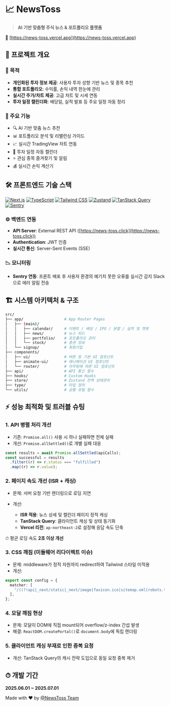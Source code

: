 # 📈 NewsToss

> **AI 기반 맞춤형 주식 뉴스 & 포트폴리오 플랫폼**

🔗 [https://news-toss.vercel.app](https://news-toss.vercel.app)

## 🚀 프로젝트 개요

### 🎯 목적

- **개인화된 투자 정보 제공**: 사용자 투자 성향 기반 뉴스 및 종목 추천
- **통합 포트폴리오**: 수익률, 손익 내역 한눈에 관리
- **실시간 주가/차트 제공**: 고급 차트 및 시세 연동
- **투자 일정 캘린더화**: 배당일, 실적 발표 등 주요 일정 자동 정리

### 🧩 주요 기능

- 🔍 AI 기반 맞춤 뉴스 추천
- 📊 포트폴리오 분석 및 리밸런싱 가이드
- 📈 실시간 TradingView 차트 연동
- 📅 투자 일정 자동 캘린더
- ⭐ 관심 종목 즐겨찾기 및 알림
- 💰 실시간 손익 계산기

## 🛠️ 프론트엔드 기술 스택

[![Next.js](https://img.shields.io/badge/Next.js-000000?style=for-the-badge&logo=next.js&logoColor=white)](https://nextjs.org/)
[![TypeScript](https://img.shields.io/badge/TypeScript-3178C6?style=for-the-badge&logo=typescript&logoColor=white)](https://www.typescriptlang.org/)
[![Tailwind CSS](https://img.shields.io/badge/TailwindCSS-06B6D4?style=for-the-badge&logo=tailwindcss&logoColor=white)](https://tailwindcss.com/)
[![Zustand](https://img.shields.io/badge/Zustand-000000?style=for-the-badge&logo=Zustand&logoColor=white)](https://github.com/pmndrs/zustand)
[![TanStack Query](https://img.shields.io/badge/TanStack%20Query-FF4154?style=for-the-badge&logo=react-query&logoColor=white)](https://tanstack.com/query)
[![Sentry](https://img.shields.io/badge/Sentry-362D59?style=for-the-badge&logo=sentry&logoColor=white)](https://sentry.io/)

### ⚙️ 백엔드 연동

- **API Server**: External REST API ([https://news-toss.click](https://news-toss.click))
- **Authentication**: JWT 인증
- **실시간 통신**: Server-Sent Events (SSE)

### 📉 모니터링

- **Sentry 연동**: 프론트 배포 후 사용자 환경의 예기치 못한 오류를 실시간 감지 Slack으로 에러 알림 전송

## 🏗️ 시스템 아키텍처 & 구조

```bash
src/
├── app/                  # App Router Pages
│   ├── (main)/
│   │   ├── calendar/     # 이벤트 / 배당 / IPO / 분할 / 실적 및 챗봇
│   │   ├── news/         # 뉴스 피드
│   │   ├── portfolio/    # 포트폴리오 관리
│   │   └── stock/        # 증권 정보
│   └── signup/           # 회원가입
├── components/
│   ├── ui/               # 버튼 등 기본 UI 컴포넌트
│   ├── animate-ui/       # 애니메이션 UI 컴포넌트
│   └── router/           # 라우팅에 따른 UI 컴포넌트
├── api/                  # API 통신 함수
├── hooks/                # Custom Hooks
├── store/                # Zustand 전역 상태관리
├── type/                 # 타입 정의
└── utils/                # 공통 유틸 함수
```

## ⚡ 성능 최적화 및 트러블 슈팅

### 1. API 병렬 처리 개선

- 기존: `Promise.all()` 사용 시 하나 실패하면 전체 실패
- 개선: `Promise.allSettled()`로 개별 실패 대응

```ts
const results = await Promise.allSettled(apiCalls);
const successful = results
  .filter((r) => r.status === "fulfilled")
  .map((r) => r.value);
```

### 2. 페이지 속도 개선 (ISR + 캐싱)

- 문제: 서버 요청 기반 렌더링으로 로딩 지연
- 개선:

  - **ISR 적용**: 뉴스 상세 및 캘린더 페이지 정적 캐싱
  - **TanStack Query**: 클라이언트 캐싱 및 상태 동기화
  - **Vercel 리전**: `ap-northeast-2`로 설정해 응답 속도 단축

⏱ 평균 로딩 속도 **2초 이상 개선**

### 3. CSS 깨짐 (미들웨어 리다이렉트 이슈)

- 문제: middleware가 정적 자원까지 redirect하여 Tailwind 스타일 미적용
- 개선:

```ts
export const config = {
  matcher: [
    "/((?!api|_next/static|_next/image|favicon.ico|sitemap.xml|robots.txt).*)",
  ],
};
```

### 4. 모달 깨짐 현상

- 문제: 모달이 DOM에 직접 mount되어 overflow/z-index 간섭 발생
- 해결: `ReactDOM.createPortal()`로 `document.body`에 독립 렌더링

### 5. 클라이언트 캐싱 부재로 인한 중복 요청

- 개선: TanStack Query의 캐시 전략 도입으로 동일 요청 중복 제거

## ⏱ 개발 기간

**2025.06.01 \~ 2025.07.01**

Made with ❤️ by [@NewsToss Team](https://news-toss.vercel.app)
